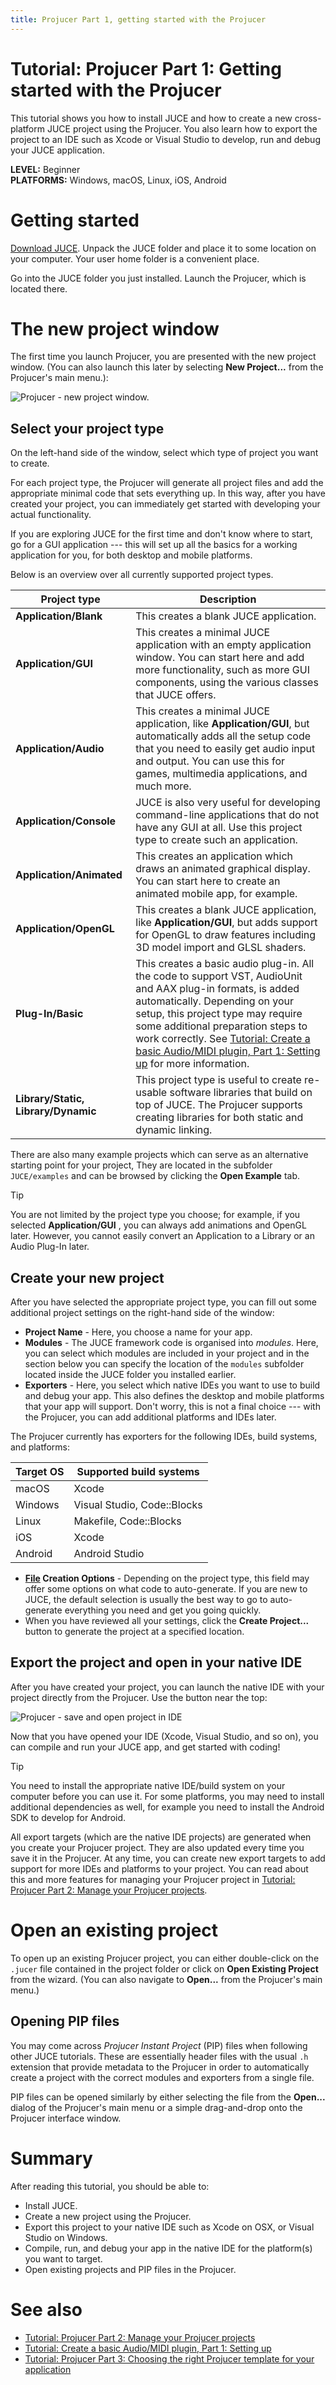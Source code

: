```yaml
---
title: Projucer Part 1, getting started with the Projucer
---
```

# Tutorial: Projucer Part 1: Getting started with the Projucer

This tutorial shows you how to install JUCE and how to create a new cross-platform JUCE project using the Projucer. You also learn how to export the project to an IDE such as Xcode or Visual Studio to develop, run and debug your JUCE application.

**LEVEL:** Beginner<br/>
**PLATFORMS:** Windows, macOS, Linux, iOS, Android

# Getting started

[Download JUCE](https://www.juce.com/get-juce). Unpack the JUCE folder and place it to some location on your computer. Your user home folder is a convenient place.

Go into the JUCE folder you just installed. Launch the Projucer, which is located there.

# The new project window

The first time you launch Projucer, you are presented with the new project window. (You can also launch this later by selecting **New Project...** from the Projucer's main menu.):

![](/_images/tutorial_new_projucer_project_screenshot1.png "Projucer - new project window.")

## Select your project type

On the left-hand side of the window, select which type of project you want to create.

For each project type, the Projucer will generate all project files and add the appropriate minimal code that sets everything up. In this way, after you have created your project, you can immediately get started with developing your actual functionality.

If you are exploring JUCE for the first time and don\'t know where to start, go for a GUI application --- this will set up all the basics for a working application for you, for both desktop and mobile platforms.

Below is an overview over all currently supported project types.

| Project type                        | Description                                                                                                                                                                                                                                                                                                                                                                           |
| ----------------------------------- | ------------------------------------------------------------------------------------------------------------------------------------------------------------------------------------------------------------------------------------------------------------------------------------------------------------------------------------------------------------------------------------- |
| **Application/Blank**               | This creates a blank JUCE application.                                                                                                                                                                                                                                                                                                                                                |
| **Application/GUI**                 | This creates a minimal JUCE application with an empty application window. You can start here and add more functionality, such as more GUI components, using the various classes that JUCE offers.                                                                                                                                                                                     |
| **Application/Audio**               | This creates a minimal JUCE application, like **Application/GUI**, but automatically adds all the setup code that you need to easily get audio input and output. You can use this for games, multimedia applications, and much more.                                                                                                                                                  |
| **Application/Console**             | JUCE is also very useful for developing command-line applications that do not have any GUI at all. Use this project type to create such an application.                                                                                                                                                                                                                               |
| **Application/Animated**            | This creates an application which draws an animated graphical display. You can start here to create an animated mobile app, for example.                                                                                                                                                                                                                                              |
| **Application/OpenGL**              | This creates a blank JUCE application, like **Application/GUI**, but adds support for OpenGL to draw features including 3D model import and GLSL shaders.                                                                                                                                                                                                                             |
| **Plug-In/Basic**                   | This creates a basic audio plug-in. All the code to support VST, AudioUnit and AAX plug-in formats, is added automatically. Depending on your setup, this project type may require some additional preparation steps to work correctly. See [Tutorial: Create a basic Audio/MIDI plugin, Part 1: Setting up](/tutorials/tutorial_create_projucer_basic_plugin/) for more information. |
| **Library/Static, Library/Dynamic** | This project type is useful to create re-usable software libraries that build on top of JUCE. The Projucer supports creating libraries for both static and dynamic linking.                                                                                                                                                                                                           |

There are also many example projects which can serve as an alternative starting point for your project, They are located in the subfolder `JUCE/examples` and can be browsed by clicking the **Open Example** tab.

> [!TIP]
>You are not limited by the project type you choose; for example, if you selected **Application/GUI** , you can always add animations and OpenGL later. However, you cannot easily convert an Application to a Library or an Audio Plug-In later.

## Create your new project

After you have selected the appropriate project type, you can fill out some additional project settings on the right-hand side of the window:

- **Project Name** - Here, you choose a name for your app.
- **Modules** - The JUCE framework code is organised into _modules_. Here, you can select which modules are included in your project and in the section below you can specify the location of the `modules` subfolder located inside the JUCE folder you installed earlier.
- **Exporters** - Here, you select which native IDEs you want to use to build and debug your app. This also defines the desktop and mobile platforms that your app will support. Don\'t worry, this is not a final choice --- with the Projucer, you can add additional platforms and IDEs later.

The Projucer currently has exporters for the following IDEs, build systems, and platforms:

| Target OS | Supported build systems |
|--------|--------|
| macOS | Xcode |
| Windows | Visual Studio, Code::Blocks |
| Linux | Makefile,  Code::Blocks |
| iOS| Xcode |
| Android | Android Studio |

- **[File](https://docs.juce.com/master/classFile.html "Represents a local file or directory.") Creation Options** - Depending on the project type, this field may offer some options on what code to auto-generate. If you are new to JUCE, the default selection is usually the best way to go to auto-generate everything you need and get you going quickly.
- When you have reviewed all your settings, click the **Create Project...** button to generate the project at a specified location.

## Export the project and open in your native IDE

After you have created your project, you can launch the native IDE with your project directly from the Projucer. Use the button near the top:

![](/_images/tutorial_new_projucer_project_screenshot2.png "Projucer - save and open project in IDE")

Now that you have opened your IDE (Xcode, Visual Studio, and so on), you can compile and run your JUCE app, and get started with coding!

> [!TIP]
>You need to install the appropriate native IDE/build system on your computer before you can use it. For some platforms, you may need to install additional dependencies as well, for example you need to install the Android SDK to develop for Android.

All export targets (which are the native IDE projects) are generated when you create your Projucer project. They are also updated every time you save it in the Projucer. At any time, you can create new export targets to add support for more IDEs and platforms to your project. You can read about this and more features for managing your Projucer project in [Tutorial: Projucer Part 2: Manage your Projucer projects](/tutorials/tutorial_manage_projucer_project/).

# Open an existing project

To open up an existing Projucer project, you can either double-click on the `.jucer` file contained in the project folder or click on **Open Existing Project** from the wizard. (You can also navigate to **Open...** from the Projucer's main menu.)

## Opening PIP files

You may come across _Projucer Instant Project_ (PIP) files when following other JUCE tutorials. These are essentially header files with the usual `.h` extension that provide metadata to the Projucer in order to automatically create a project with the correct modules and exporters from a single file.

PIP files can be opened similarly by either selecting the file from the **Open...** dialog of the Projucer's main menu or a simple drag-and-drop onto the Projucer interface window.

# Summary

After reading this tutorial, you should be able to:

- Install JUCE.
- Create a new project using the Projucer.
- Export this project to your native IDE such as Xcode on OSX, or Visual Studio on Windows.
- Compile, run, and debug your app in the native IDE for the platform(s) you want to target.
- Open existing projects and PIP files in the Projucer.

# See also

- [Tutorial: Projucer Part 2: Manage your Projucer projects](/tutorials/tutorial_manage_projucer_project/)
- [Tutorial: Create a basic Audio/MIDI plugin, Part 1: Setting up](/tutorials/tutorial_create_projucer_basic_plugin/)
- [Tutorial: Projucer Part 3: Choosing the right Projucer template for your application](/tutorials/tutorial_choosing_projucer_template/)
